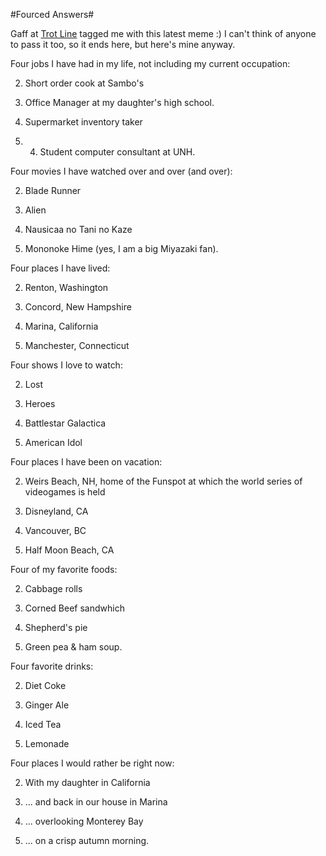 #Fourced Answers#

Gaff at [Trot Line](http://gaff.wordpress.com/2007/09/16/me-cubed/) tagged me with this latest meme :) I can't think of anyone to pass it too, so it ends here, but here's mine anyway.



Four jobs I have had in my life, not including my current occupation:

 2. Short order cook at Sambo's

 4. Office Manager at my daughter's high school.

 6. Supermarket inventory taker

 8. 4. Student computer consultant at UNH.



Four movies I have watched over and over (and over):

 2. Blade Runner

 4. Alien

 6. Nausicaa no Tani no Kaze

 8. Mononoke Hime (yes, I am a big Miyazaki fan).



Four places I have lived:

 2. Renton, Washington

 4. Concord, New Hampshire

 6. Marina, California

 8. Manchester, Connecticut



Four shows I love to watch:

 2. Lost

 4. Heroes

 6. Battlestar Galactica

 8. American Idol



Four places I have been on vacation:

 2. Weirs Beach, NH, home of the Funspot at which the world series of videogames is held

 4. Disneyland, CA

 6. Vancouver, BC

 8. Half Moon Beach, CA



Four of my favorite foods:

 2. Cabbage rolls

 4. Corned Beef sandwhich

 6. Shepherd's pie

 8. Green pea & ham soup.



Four favorite drinks:

 2. Diet Coke

 4. Ginger Ale

 6. Iced Tea

 8. Lemonade



Four places I would rather be right now:

 2. With my daughter in California

 4. ... and back in our house in Marina

 6. ... overlooking Monterey Bay

 8. ... on a crisp autumn morning.


